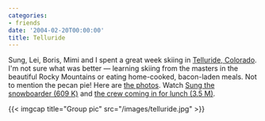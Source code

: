 ```yaml
---
categories:
- friends
date: '2004-02-20T00:00:00'
title: Telluride
---
```



Sung, Lei, Boris, Mimi and I spent a great week skiing in [Telluride, Colorado](http://www.telluride.com/useful/index.asp). I'm not sure what was better &mdash; learning skiing from the masters in the beautiful Rocky Mountains or eating home-cooked, bacon-laden meals. Not to mention the pecan pie! Here are [the photos](http://kurup.org/photo/album?album_id=14178). Watch [Sung the snowboarder (609 K)](/files/MVI_2266.AVI) and [the crew coming in for lunch (3.5 M)](/files/MVI_2286.AVI).

{{< imgcap title="Group pic" src="/images/telluride.jpg" >}}
